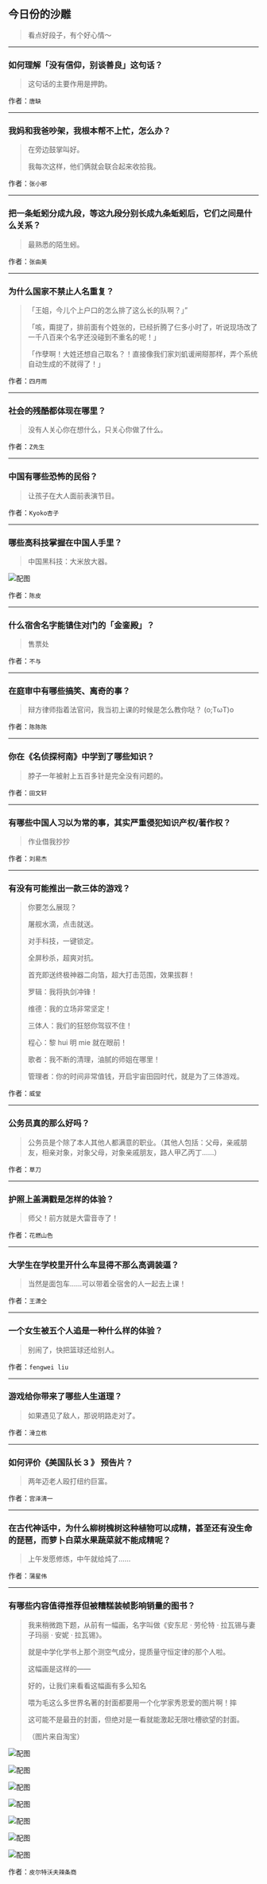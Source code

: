 ## 今日份的沙雕

> 看点好段子，有个好心情～


 
---

### 如何理解「没有信仰，别谈善良」这句话？

> 这句话的主要作用是押韵。


作者：`唐缺`

---

### 我妈和我爸吵架，我根本帮不上忙，怎么办？

> 在旁边鼓掌叫好。
> 
> 我每次这样，他们俩就会联合起来收拾我。


作者：`张小邪`

---

### 把一条蚯蚓分成九段，等这九段分别长成九条蚯蚓后，它们之间是什么关系？

> 最熟悉的陌生蚓。


作者：`张由美`

---

### 为什么国家不禁止人名重复？

> 「王姐，今儿个上户口的怎么排了这么长的队啊？」”
> 
> 「咳，甭提了，排前面有个姓张的，已经折腾了仨多小时了，听说现场改了一千八百来个名字还没碰到不重名的呢！」
> 
> 「作孽啊！大姓还想自己取名？！直接像我们家刘虮谖闸搿那样，弄个系统自动生成的不就得了！」


作者：`四月雨`

---

### 社会的残酷都体现在哪里？

> 没有人关心你在想什么，只关心你做了什么。


作者：`Z先生`

---

### 中国有哪些恐怖的民俗？

> 让孩子在大人面前表演节目。


作者：`Kyoko杏子`

---

### 哪些高科技掌握在中国人手里？

> 中国黑科技：大米放大器。



![配图](http://pic2.zhimg.com/70/27f4f978606e20b80d280e69866985d5_b.jpg)


作者：`陈皮`

---

### 什么宿舍名字能镇住对门的「金銮殿」？

> 售票处


作者：`不与`

---

### 在庭审中有哪些搞笑、离奇的事？

> 辩方律师指着法官问，我当初上课的时候是怎么教你哒？ (o;TωT)o 


作者：`陈陈陈`

---

### 你在《名侦探柯南》中学到了哪些知识？

> 脖子一年被射上五百多针是完全没有问题的。


作者：`田文轩`

---

### 有哪些中国人习以为常的事，其实严重侵犯知识产权/著作权？

> 作业借我抄抄


作者：`刘易杰`

---

### 有没有可能推出一款三体的游戏？

> 你要怎么展现？
> 
> 屠舰水滴，点击就送。
> 
> 对手科技，一键锁定。
> 
> 全屏秒杀，超爽对抗。
> 
> 首充即送终极神器二向箔，超大打击范围，效果拔群！
> 
> 罗辑：我将执剑冲锋！
> 
> 维德：我的立场非常坚定！
> 
> 三体人：我们的狂怒你驾驭不住！
> 
> 程心：黎 hui 明 mie 就在眼前！
> 
> 歌者：我不断的清理，油腻的师姐在哪里！
> 
> 管理者：你的时间非常值钱，开启宇宙田园时代，就是为了三体游戏。


作者：`威堂`

---

### 公务员真的那么好吗？

> 公务员是个除了本人其他人都满意的职业。（其他人包括：父母，亲戚朋友，相亲对象，对象父母，对象亲戚朋友，路人甲乙丙丁……）


作者：`草刀`

---

### 护照上盖满戳是怎样的体验？

> 师父！前方就是大雷音寺了！


作者：`花燃山色`

---

### 大学生在学校里开什么车显得不那么高调装逼？

> 当然是面包车……可以带着全宿舍的人一起去上课！


作者：`王潇仝`

---

### 一个女生被五个人追是一种什么样的体验？

> 别闹了，快把篮球还给别人。


作者：`fengwei liu`

---

### 游戏给你带来了哪些人生道理？

> 如果遇见了敌人，那说明路走对了。


作者：`滑立栋`

---

### 如何评价《美国队长 3 》 预告片？

> 两年迈老人殴打纽约巨富。


作者：`宫泽清一`

---

### 在古代神话中，为什么柳树槐树这种植物可以成精，甚至还有没生命的琵琶，而萝卜白菜水果蔬菜就不能成精呢？

> 上午发愿修炼，中午就给炖了……


作者：`蒲星伟`

---

### 有哪些内容值得推荐但被糟糕装帧影响销量的图书？

> 我来稍微跑下题，从前有一幅画，名字叫做《安东尼 · 劳伦特 · 拉瓦锡与妻子玛丽 · 安妮 · 拉瓦锡》。
> 
> 就是中学化学书上那个测空气成分，提质量守恒定律的那个人啦。
> 
> 这幅画是这样的——
> 
> 好的，让我们来看看这幅画有多么知名
> 
> 喂为毛这么多世界名著的封面都要用一个化学家秀恩爱的图片啊！摔
> 
> 这可能不是最丑的封面，但绝对是一看就能激起无限吐槽欲望的封面。
> 
> （图片来自淘宝）



![配图](http://pic4.zhimg.com/70/84f5bc97c7c975a35e0ac4083b2481e7_b.jpg)



![配图](http://pic1.zhimg.com/70/e8eaad40e48a3687dad5d9d513b2f9c0_b.jpg)



![配图](http://pic3.zhimg.com/70/0fa3198fdc27713e5dd4ec7e0e53759e_b.jpg)



![配图](http://pic3.zhimg.com/70/a7d2ce5652842f50ed39a90830078c86_b.jpg)



![配图](http://pic4.zhimg.com/70/886cdc6077e31522e37c5eb151f0a22b_b.jpg)



![配图](http://pic3.zhimg.com/70/3aa1762b632b91609497b020303ff9de_b.jpg)



![配图](http://pic3.zhimg.com/70/da7a4d562bcc76a5575b890cfb60f48e_b.jpg)


作者：`皮尔特沃夫辣条商`